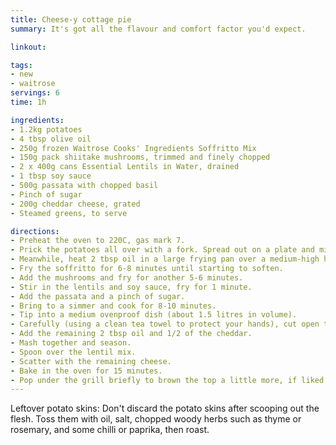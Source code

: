 ```yaml
---
title: Cheese-y cottage pie
summary: It's got all the flavour and comfort factor you'd expect.

linkout: 

tags:
- new
- waitrose
servings: 6
time: 1h

ingredients:
- 1.2kg potatoes
- 4 tbsp olive oil
- 250g frozen Waitrose Cooks' Ingredients Soffritto Mix
- 150g pack shiitake mushrooms, trimmed and finely chopped
- 2 x 400g cans Essential Lentils in Water, drained
- 1 tbsp soy sauce
- 500g passata with chopped basil
- Pinch of sugar
- 200g cheddar cheese, grated
- Steamed greens, to serve

directions:
- Preheat the oven to 220C, gas mark 7.
- Prick the potatoes all over with a fork. Spread out on a plate and microwave on high for 10-20 minutes, turning them every 5 minutes until tender. Allow to cool for 2-3 minutes.
- Meanwhile, heat 2 tbsp oil in a large frying pan over a medium-high heat.
- Fry the soffritto for 6-8 minutes until starting to soften.
- Add the mushrooms and fry for another 5-6 minutes.
- Stir in the lentils and soy sauce, fry for 1 minute. 
- Add the passata and a pinch of sugar.
- Bring to a simmer and cook for 8-10 minutes. 
- Tip into a medium ovenproof dish (about 1.5 litres in volume).
- Carefully (using a clean tea towel to protect your hands), cut open the potatoes and scoop out the flesh into a large mixing bowl.
- Add the remaining 2 tbsp oil and 1/2 of the cheddar. 
- Mash together and season.
- Spoon over the lentil mix.
- Scatter with the remaining cheese.
- Bake in the oven for 15 minutes.
- Pop under the grill briefly to brown the top a little more, if liked.
---
```


Leftover potato skins: Don't discard the potato skins after scooping out the flesh. Toss them with oil, salt, chopped woody herbs such as thyme or rosemary, and some chilli or paprika, then roast.
